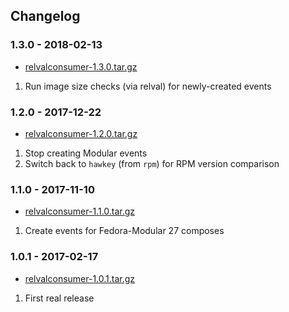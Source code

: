 ## Changelog

### 1.3.0 - 2018-02-13

*   [relvalconsumer-1.3.0.tar.gz](https://files.pythonhosted.org/packages/source/a/relvalconsumer/relvalconsumer-1.3.0.tar.gz)

1.  Run image size checks (via relval) for newly-created events

### 1.2.0 - 2017-12-22

*   [relvalconsumer-1.2.0.tar.gz](https://files.pythonhosted.org/packages/source/a/relvalconsumer/relvalconsumer-1.2.0.tar.gz)

1.  Stop creating Modular events
2.  Switch back to `hawkey` (from `rpm`) for RPM version comparison

### 1.1.0 - 2017-11-10

*   [relvalconsumer-1.1.0.tar.gz](https://files.pythonhosted.org/packages/source/a/relvalconsumer/relvalconsumer-1.1.0.tar.gz)

1.  Create events for Fedora-Modular 27 composes

### 1.0.1 - 2017-02-17

*   [relvalconsumer-1.0.1.tar.gz](https://files.pythonhosted.org/packages/source/a/relvalconsumer/relvalconsumer-1.0.1.tar.gz)

1.  First real release
